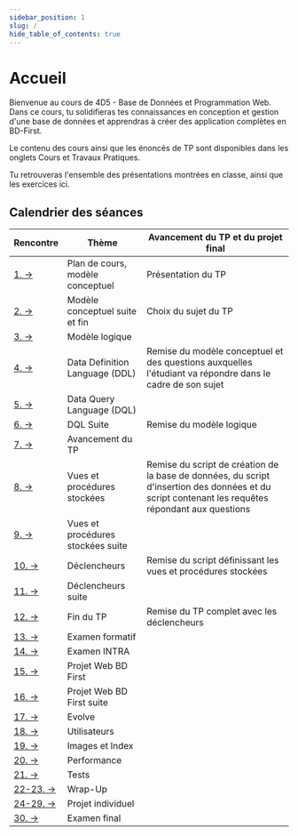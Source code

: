 ```yaml
---
sidebar_position: 1
slug: /
hide_table_of_contents: true
---
```


# Accueil
<Row>

<Column>

Bienvenue au cours de 4D5 - Base de Données et Programmation Web. Dans ce cours, tu solidifieras tes connaissances en conception et gestion d'une base de données et apprendras à créer des application complètes en BD-First. 

Le contenu des cours ainsi que les énoncés de TP sont disponibles dans les onglets Cours et Travaux Pratiques. 

Tu retrouveras l'ensemble des présentations montrées en classe, ainsi que les exercices ici. 

</Column>

<Column>

## Calendrier des séances

| Rencontre                       | Thème                             | Avancement du TP et du projet final      |
|---------------------------------|-----------------------------------|------------------------------------------|
| [1. →](cours/rencontre1.1)      | Plan de cours, modèle conceptuel  | Présentation du TP                       |
| [2. →](cours/rencontre1.2)      | Modèle conceptuel suite et fin    | Choix du sujet du TP                     |
| [3. →](cours/rencontre2.1)      | Modèle logique                    | |
| [4. →](cours/rencontre2.2)      | Data Definition Language (DDL)    | Remise du modèle conceptuel et des questions auxquelles l'étudiant va répondre dans le cadre de son sujet |
| [5. →](cours/rencontre3.1)      | Data Query Language (DQL)         | |
| [6. →](cours/rencontre3.2)      | DQL Suite                         | Remise du modèle logique                 |
| [7. →](cours/rencontre4.1)      | Avancement du TP                  | |
| [8. →](cours/rencontre4.2)      | Vues et procédures stockées       | Remise du script de création de la base de données, du script d'insertion des données et du script contenant les requêtes répondant aux questions |
| [9. →](cours/rencontre5.1)      | Vues et procédures stockées suite | |
| [10. →](cours/rencontre5.2)     | Déclencheurs                      | Remise du script définissant les vues et procédures stockées |
| [11. →](cours/rencontre6.1)     | Déclencheurs suite                | |
| [12. →](cours/rencontre6.2)     | Fin du TP                         | Remise du TP complet avec les déclencheurs |
| [13. →](cours/rencontre7.1)     | Examen formatif                   | |
| [14. →](cours/rencontre7.2)     | Examen INTRA                      | |
| [15. →](cours/rencontre8.1)     | Projet Web BD First               | |
| [16. →](cours/rencontre8.2)     | Projet Web BD First suite         | |
| [17. →](cours/rencontre9.1)     | Evolve                            | |
| [18. →](cours/rencontre9.2)     | Utilisateurs                      | |
| [19. →](cours/rencontre10.1)    | Images et Index                   | |
| [20. →](cours/rencontre10.2)    | Performance                       | |
| [21. →](cours/rencontre11.1)    | Tests                             | |
| [22-23. →](cours/rencontre11.2) | Wrap-Up                           | |
| [24-29. →](cours/rencontre12.1) | Projet individuel                 | |
| [30. →](cours/rencontre12.2)    | Examen final                      | |


</Column>

</Row>
